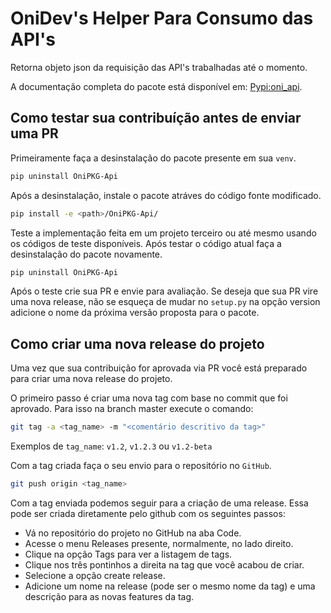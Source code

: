 # OniDev's Helper Para Consumo das API's

Retorna objeto json da requisição das API's trabalhadas até o momento.

A documentação completa do pacote está disponível em: [Pypi:oni_api](https://pypi.org/project/oni-api/).

## Como testar sua contribuíção antes de enviar uma PR
Primeiramente faça a desinstalação do pacote presente em sua `venv`.

```bash
pip uninstall OniPKG-Api
```

Após a desinstalação, instale o pacote atráves do código fonte modificado.

```bash
pip install -e <path>/OniPKG-Api/
```

Teste a implementação feita em um projeto terceiro ou até mesmo usando os códigos de teste disponíveis. Após testar o código atual faça a desinstalação do pacote novamente.

```bash
pip uninstall OniPKG-Api
```

Após o teste crie sua PR e envie para avaliação.
Se deseja que sua PR vire uma nova release, não se esqueça de mudar no `setup.py` na opção version adicione o nome da
próxima versão proposta para o pacote.

## Como criar uma nova release do projeto
Uma vez que sua contribuição for aprovada via PR você está preparado para criar uma nova release do projeto.

O primeiro passo é criar uma nova tag com base no commit que foi aprovado. Para isso na branch master execute o comando:

```bash
git tag -a <tag_name> -m "<comentário descritivo da tag>"
```

Exemplos de `tag_name`: `v1.2`, `v1.2.3` ou `v1.2-beta`

Com a tag criada faça o seu envio para o repositório no `GitHub`.

```bash
git push origin <tag_name>
```

Com a tag enviada podemos seguir para a criação de uma release.
Essa pode ser criada diretamente pelo github com os seguintes passos:
 - Vá no repositório do projeto no GitHub na aba Code.
 - Acesse o menu Releases presente, normalmente, no lado direito.
 - Clique na opção Tags para ver a listagem de tags.
 - Clique nos três pontinhos a direita na tag que você acabou de criar.
 - Selecione a opção create release.
 - Adicione um nome na release (pode ser o mesmo nome da tag) e uma descrição para as novas features da tag.

